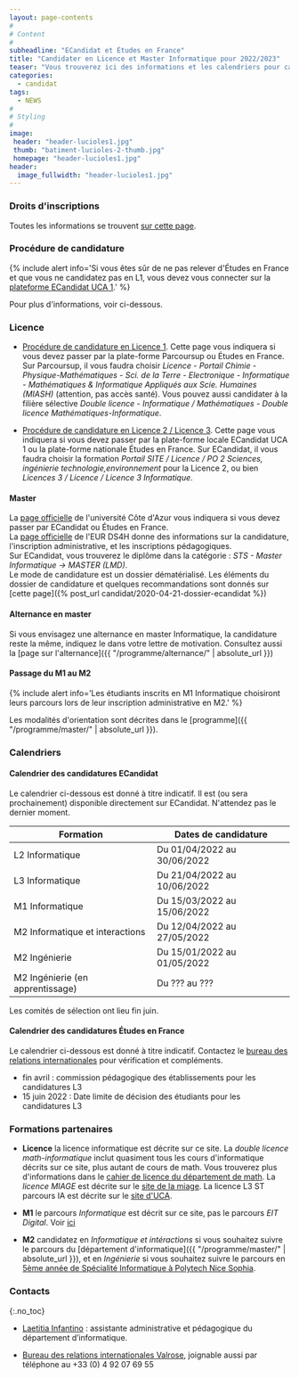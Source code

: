 ```yaml
---
layout: page-contents
#
# Content
#
subheadline: "ECandidat et Études en France"
title: "Candidater en Licence et Master Informatique pour 2022/2023"
teaser: "Vous trouverez ici des informations et les calendriers pour candidater en Licence et Master Informatique pour l'année universitaire 2022/2023."
categories:
  - candidat
tags:
  - NEWS
#
# Styling
#
image:
 header: "header-lucioles1.jpg"
 thumb: "batiment-lucioles-2-thumb.jpg"
 homepage: "header-lucioles1.jpg"
header:
  image_fullwidth: "header-lucioles1.jpg"
---
```


### Droits d'inscriptions

Toutes les informations se trouvent [sur cette page](https://univ-cotedazur.fr/formation/candidater-et-s-inscrire/droits-dinscription).

### Procédure de candidature

{% include alert info='Si vous êtes sûr de ne pas relever d'Études en France et que vous ne candidatez pas en L1, vous devez vous connecter sur la [plateforme ECandidat UCA 1](https://ecandidat-uca1.univ-cotedazur.fr/).' %}

Pour plus d'informations, voir ci-dessous.

### Licence

- [Procédure de candidature en Licence 1](https://univ-cotedazur.fr/formation/candidater-et-s-inscrire/candidater/candidater-en-licence-1-dut-pass-prepa-ingenieur). Cette page vous indiquera si vous devez passer par la plate-forme Parcoursup ou Études en France. Sur Parcoursup, il vous faudra choisir *Licence - Portail Chimie - Physique-Mathématiques - Sci. de la Terre - Electronique - Informatique - Mathématiques & Informatique Appliqués aux Scie. Humaines (MIASH)* (attention, pas accès santé). Vous pouvez aussi candidater à la filière sélective *Double licence - Informatique / Mathématiques - Double licence Mathématiques-Informatique*.

- [Procédure de candidature en Licence 2 / Licence 3](https://univ-cotedazur.fr/formation/candidater-et-s-inscrire/candidater/candidater-en-licence-2-licence-3-licence-professionnelle). Cette page vous indiquera si vous devez passer par la plate-forme locale ECandidat UCA 1 ou la plate-forme nationale Études en France. Sur ECandidat, il vous faudra choisir la formation *Portail SITE / Licence / PO 2 Sciences, ingénierie technologie,environnement* pour la Licence 2, ou bien *Licences 3 / Licence / Licence 3 Informatique*.


#### Master
La [page officielle](https://univ-cotedazur.fr/candidater-et-s-inscrire/candidater/candidater-en-master) de l'université Côte d'Azur vous indiquera si vous devez passer par ECandidat ou Études en France.<br/>
La [page officielle](https://ds4h.univ-cotedazur.eu/education/admissions) de l'EUR DS4H donne des informations sur la candidature, l'inscription administrative, et les inscriptions pédagogiques.
<br/>
Sur ECandidat, vous trouverez le diplôme dans la catégorie : *STS - Master Informatique -> MASTER (LMD)*.<br/>
Le mode de candidature est un dossier dématérialisé.
Les éléments du dossier de candidature et quelques recommandations sont donnés sur [cette page]({% post_url candidat/2020-04-21-dossier-ecandidat %})

#### Alternance en master

Si vous envisagez une alternance en master Informatique, la candidature reste la même, indiquez le dans votre lettre de motivation.
Consultez aussi la [page sur l'alternance]({{ "/programme/alternance/"  | absolute_url }})

#### Passage du M1 au M2

{% include alert info='Les étudiants inscrits en M1 Informatique choisiront leurs parcours lors de leur inscription administrative en M2.' %}

Les modalités d'orientation sont décrites dans le [programme]({{ "/programme/master/"  | absolute_url }}).

### Calendriers

#### Calendrier des candidatures ECandidat

Le calendrier ci-dessous est donné  à titre indicatif. Il est (ou sera prochainement) disponible directement sur ECandidat. N'attendez pas le dernier moment.

| Formation                        | Dates de candidature        |
|----------------------------------|-----------------------------|
| L2 Informatique                  | Du 01/04/2022 au 30/06/2022 |
| L3 Informatique                  | Du 21/04/2022 au 10/06/2022 |
| M1 Informatique                  | Du 15/03/2022 au 15/06/2022 |
| M2 Informatique et interactions  | Du 12/04/2022 au 27/05/2022 |
| M2 Ingénierie                    | Du 15/01/2022 au 01/05/2022 |
| M2 Ingénierie (en apprentissage) | Du ??? au ???               |

Les comités de sélection ont lieu fin juin.

#### Calendrier des candidatures Études en France

Le calendrier ci-dessous est donné à titre indicatif. Contactez le [bureau des relations internationales](mailto:campus-valrose.international@univ-cotedazur.fr) pour vérification et compléments.

- fin avril : commission pédagogique des établissements pour les candidatures L3
- 15 juin 2022 : Date limite de décision des étudiants pour les candidatures L3


### Formations partenaires

- **Licence** la licence informatique est décrite sur ce site. La *double licence math-informatique* inclut quasiment tous les cours d'informatique décrits sur ce site, plus autant de cours de math. Vous trouverez plus d'informations dans le [cahier de licence du département de math](https://math.unice.fr/sites/default/files/u10/cahierlicence2019-2.pdf). La *licence MIAGE* est décrite sur le [site de la miage](https://univ-cotedazur.fr/miage). La licence L3 ST parcours IA est décrite sur le [site d'UCA](https://univ-cotedazur.fr/formation/offre-de-formation/parcours-intelligence-artificielle).
  
- **M1** le parcours *Informatique* est décrit sur ce site, pas le parcours *EIT Digital*. Voir [ici](https://www.i3s.unice.fr/~baude/EIT-MastersL3-2021-FormatteDS4H.pdf)

- **M2** candidatez en *Informatique et intéractions* si vous souhaitez suivre le parcours du [département d'informatique]({{ "/programme/master/"  | absolute_url }}), et en *Ingénierie* si vous souhaitez suivre le parcours en [5ème année de Spécialité Informatique à Polytech Nice Sophia](http://unice.fr/polytechnice/fr/formation/informatique/specialite_si5).


### Contacts
{:.no_toc}

- [Laetitia Infantino](mailto:laetitia.infantino@univ-cotedazur.fr) : assistante administrative et pédagogique du département d’informatique.

- [Bureau des relations internationales Valrose](mailto:campus-valrose.international@univ-cotedazur.fr), joignable aussi par téléphone au +33 (0) 4 92 07 69 55